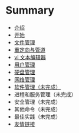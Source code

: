 # Summary

* [介绍](README.md)
* [开始](part1-start.md)
* [文件管理](part2-file-management.md)
* [重定向与管道](part3-redirection-and-pipe.md)
* [vi 文本编辑器](part4-vi-editor.md)
* [用户管理](part5-user-management.md)
* [硬盘管理](part6-disk-management.md)
* [网络管理](part7-network-management.md)
* [软件管理（未完成）](part8-software-management.md)
* 进程和服务管理（未完成）
* 安全管理（未完成）
* 其他命令（未完成）
* 最佳实践（未完成）
* [友情链接](link.md)

